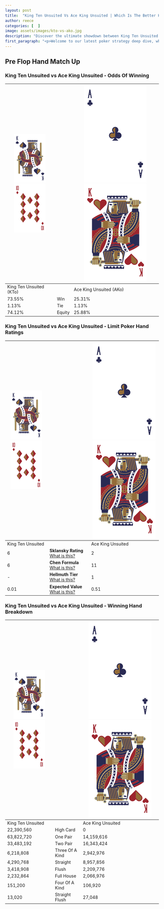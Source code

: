 ```yaml
---
layout: post
title:  "King Ten Unsuited Vs Ace King Unsuited | Which Is The Better Hand In Poker? A Complete Guide"
author: reece
categories: [  ]
image: assets/images/kto-vs-ako.jpg
description: "Discover the ultimate showdown between King Ten Unsuited and Ace King Unsuited in poker! Uncover the odds, strategies, and scenarios where one hand triumphs over the other. Get ready to up your poker game with this thrilling analysis."
first_paragraph: "<p>Welcome to our latest poker strategy deep dive, where we're pitting two distinct hands against each other in a high-stakes showdown: King Ten Unsuited vs Ace King Unsuited.</p><p>In the dynamic world of poker, every decision counts, and knowing which hand holds the upper hand is key to your success at the table.</p><p>In this article, we'll dissect these two hands, explore the scenarios where one dominates the other, and equip you with the knowledge to make strategic choices that can tip the odds in your favor.</p><p>Get ready to unravel the intriguing dynamics of these poker hands and elevate your game to new heights.</p>"
---
```




[comment]: # (sp0)

## Pre Flop Hand Match Up

<div class="table hand-ratings" markdown="1"> 



### King Ten Unsuited vs Ace King Unsuited - Odds Of Winning


    
| ![image info](assets/images/hand1/K.png) ![image info](assets/images/hand1/To.png) |  | ![image info](assets/images/hand2/A.png) ![image info](assets/images/hand2/Ko.png) |
| -------- | -------- | -------- |
| King Ten Unsuited (KTo) |  | Ace King Unsuited (AKo) |
| 73.55% | Win | 25.31% |
| 1.13% | Tie | 1.13% |
| 74.12% | Equity | 25.88% |




[comment]: # (sp1)



### King Ten Unsuited vs Ace King Unsuited - Limit Poker Hand Ratings


    
| ![image info](assets/images/hand1/K.png) ![image info](assets/images/hand1/To.png) |  | ![image info](assets/images/hand2/A.png) ![image info](assets/images/hand2/Ko.png) |
| -------- | -------- | -------- |
| King Ten Unsuited |  | Ace King Unsuited |
| 6 | **Sklansky Rating** [What is this?](/sklansky-rating-explained) | 2 |
| 6 | **Chen Formula** [What is this?](/chen-formula-explained) | 11 |
| - | **Hellmuth Tier** [What is this?](/Hellmuth-tier-explained) | 1 |
| 0.01 | **Expected Value** [What is this?](/expected-value-explained) | 0.51 |




[comment]: # (sp2)



### King Ten Unsuited vs Ace King Unsuited - Winning Hand Breakdown


    
| ![image info](assets/images/hand1/K.png) ![image info](assets/images/hand1/To.png) |  | ![image info](assets/images/hand2/A.png) ![image info](assets/images/hand2/Ko.png) |
| -------- | -------- | -------- |
| King Ten Unsuited |  | Ace King Unsuited |
| 22,390,560 | High Card | 0 |
| 63,822,720 | One Pair | 14,159,616 |
| 33,483,192 | Two Pair | 16,343,424 |
| 6,218,808 | Three Of A Kind | 2,942,976 |
| 4,290,768 | Straight | 8,957,856 |
| 3,418,908 | Flush | 2,209,776 |
| 2,232,864 | Full House | 2,066,976 |
| 151,200 | Four Of A Kind | 106,920 |
| 13,020 | Straight Flush | 27,048 |




[comment]: # (sp3)



</div>

[comment]: # (sp4)



[comment]: # (sp5)

